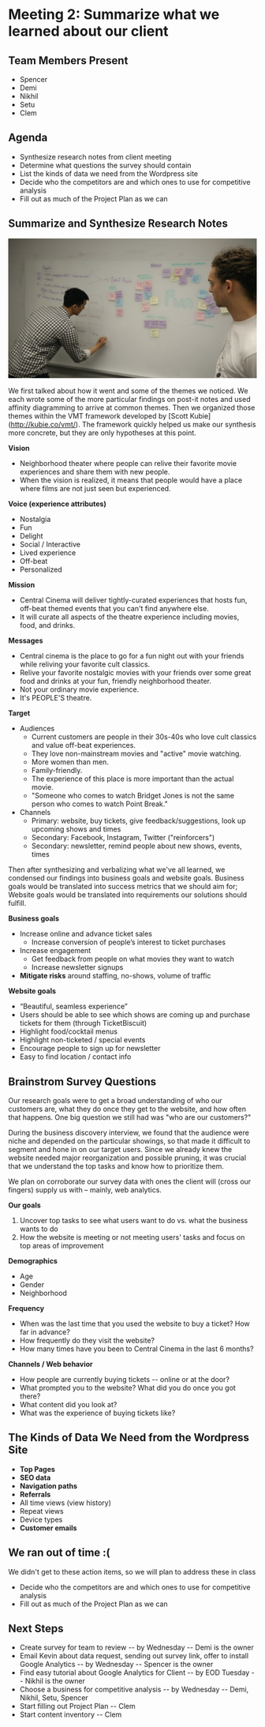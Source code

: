 # Meeting 2: Summarize what we learned about our client

## Team Members Present

- Spencer
- Demi
- Nikhil
- Setu
- Clem

## Agenda

- Synthesize research notes from client meeting
- Determine what questions the survey should contain
- List the kinds of data we need from the Wordpress site
- Decide who the competitors are and which ones to use for competitive analysis
- Fill out as much of the Project Plan as we can

## Summarize and Synthesize Research Notes

![Affinity diagramming themes](/images/meeting2-affinity1.jpg) 

We first talked about how it went and some of the themes we noticed. We each wrote some of the more particular findings on post-it notes and used affinity diagramming to arrive at common themes. Then we organized those themes within the VMT framework developed by [Scott Kubie] (http://kubie.co/vmt/). The framework quickly helped us make our synthesis more concrete, but they are only hypotheses at this point.

**Vision**
- Neighborhood theater where people can relive their favorite movie experiences and share them with new people.
- When the vision is realized, it means that people would have a place where films are not just seen but experienced.

**Voice (experience attributes)**
- Nostalgia
- Fun
- Delight
- Social / Interactive
- Lived experience
- Off-beat
- Personalized

**Mission**
- Central Cinema will deliver tightly-curated experiences that hosts fun, off-beat themed events that you can't find anywhere else.
- It will curate all aspects of the theatre experience including movies, food, and drinks.

**Messages**
- Central cinema is the place to go for a fun night out with your friends while reliving your favorite cult classics.
- Relive your favorite nostalgic movies with your friends over some great food and drinks at your fun, friendly neighborhood theater.
- Not your ordinary movie experience.
- It's PEOPLE'S theatre.

**Target**
- Audiences
  - Current customers are people in their 30s-40s who love cult classics and value off-beat experiences.
  - They love non-mainstream movies and "active" movie watching.
  - More women than men.
  - Family-friendly.
  - The experience of this place is more important than the actual movie.
  - "Someone who comes to watch Bridget Jones is not the same person who comes to watch Point Break."
- Channels
  - Primary: website, buy tickets, give feedback/suggestions, look up upcoming shows and times
  - Secondary: Facebook, Instagram, Twitter ("reinforcers") 
  - Secondary: newsletter, remind people about new shows, events, times

Then after synthesizing and verbalizing what we've all learned, we condensed our findings into business goals and website goals. Business goals would be translated into success metrics that we should aim for; Website goals would be translated into requirements our solutions should fulfill.

**Business goals**
- Increase online and advance ticket sales
  - Increase conversion of people’s interest to ticket purchases
- Increase engagement
  - Get feedback from people on what movies they want to watch
  - Increase newsletter signups
- **Mitigate risks** around staffing, no-shows, volume of traffic

**Website goals**
- “Beautiful, seamless experience”
- Users should be able to see which shows are coming up and purchase tickets for them (through TicketBiscuit)
- Highlight food/cocktail menus
- Highlight non-ticketed / special events
- Encourage people to sign up for newsletter
- Easy to find location / contact info

## Brainstrom Survey Questions

Our research goals were to get a broad understanding of who our customers are, what they do once they get to the website, and how often that happens. One big question we still had was "who are our customers?" 

During the business discovery interview, we found that the audience were niche and depended on the particular showings, so that made it difficult to segment and hone in on our target users. Since we already knew the website needed major reorganization and possible pruning, it was crucial that we understand the top tasks and know how to prioritize them.

We plan on corroborate our survey data with ones the client will (cross our fingers) supply us with – mainly, web analytics. 

**Our goals**
  1. Uncover top tasks to see what users want to do vs. what the business wants to do
  2. How the website is meeting or not meeting users' tasks and focus on top areas of improvement

**Demographics**
- Age
- Gender
- Neighborhood

**Frequency**
- When was the last time that you used the website to buy a ticket? How far in advance?
- How frequently do they visit the website? 
- How many times have you been to Central Cinema in the last 6 months?

**Channels / Web behavior**
- How people are currently buying tickets -- online or at the door? 
- What prompted you to the website? What did you do once you got there?
- What content did you look at? 
- What was the experience of buying tickets like?

## The Kinds of Data We Need from the Wordpress Site

- **Top Pages**
- **SEO data**
- **Navigation paths**
- **Referrals** 
- All time views (view history)
- Repeat views 
- Device types
- **Customer emails**

## We ran out of time :(

We didn't get to these action items, so we will plan to address these in class
- Decide who the competitors are and which ones to use for competitive analysis
- Fill out as much of the Project Plan as we can

## Next Steps

- Create survey for team to review -- by Wednesday --  Demi is the owner
- Email Kevin about data request, sending out survey link, offer to install Google Analytics -- by Wednesday -- Spencer is the owner
- Find easy tutorial about Google Analytics for Client -- by EOD Tuesday -- Nikhil is the owner
- Choose a business for competitive analysis -- by Wednesday -- Demi, Nikhil, Setu, Spencer
- Start filling out Project Plan -- Clem
- Start content inventory -- Clem

